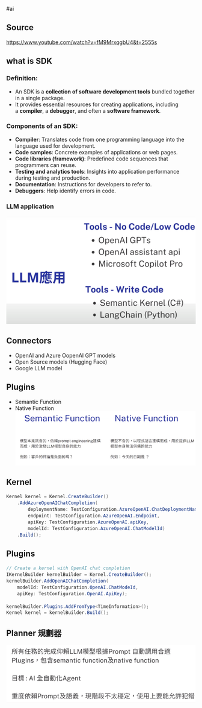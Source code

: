 #ai 


## Source
https://www.youtube.com/watch?v=fM9MrxqgbU4&t=2555s

## what is SDK
###  **Definition**:
- An SDK is a **collection of software development tools** bundled together in a single package.
- It provides essential resources for creating applications, including a **compiler**, a **debugger**, and often a **software framework**.
### **Components of an SDK**:
- **Compiler**: Translates code from one programming language into the language used for development.
- **Code samples**: Concrete examples of applications or web pages.
- **Code libraries (framework)**: Predefined code sequences that programmers can reuse.
- **Testing and analytics tools**: Insights into application performance during testing and production.
- **Documentation**: Instructions for developers to refer to.
- **Debuggers**: Help identify errors in code.
### LLM application

![](Pasted%20image%2020240331223914.png)

## Connectors
- OpenAI and Azure OopenAI GPT models
- Open Source models (Hugging Face)
- Google LLM model
## Plugins
- Semantic Function
- Native Function
![](Pasted%20image%2020240401102108.png)
## Kernel
```csharp
Kernel kernel = Kernel.CreateBuilder()
	.AddAzureOpenAIChatCompletion(
		deploymentName: TestConfiguration.AzureOpenAI.ChatDeploymentName,
		endpoint: TestConfiguration.AzureOpenAI.Endpoint,
		apiKey: TestConfiguration.AzureOpenAI.apiKey,
		modelId: TestConfiguration.AzureOpenAI.ChatModelId)
	.Build();
```


## Plugins
```csharp
// Create a kernel with OpenAI chat completion
IKernelBuilder kernelBuilder = Kernel.CreateBuilder();
kernelBuilder.AddOpenAIChatCompletion(
	modelId: TestConfiguration.OpenAI.ChatModeId,
	apiKey: TestConfiguration.OpenAI.ApiKey);

kernelBuilder.Plugins.AddFromType<TimeInformation>();
Kernel kernel = kernelBuilder.Build();
```

## Planner 規劃器
![](Pasted%20image%2020240401114538.png)